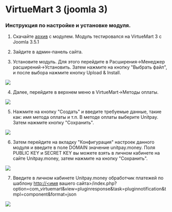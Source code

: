 # VirtueMart 3 \(joomla 3\)

### Инструкция по настройке и установке модуля. <a id="instrukciya-po-nastroike-i-ustanovke-modulya"></a>

1. Скачайте [архив](https://github.com/unitpay/virtuemart-module) с модулем. Модуль тестировался на VirtueMart 3 с Joomla 3.5.1

2. Зайдите в админ-панель сайта.

3. Установите модуль. Для этого перейдите в Расширения-&gt;Менеджер расширений-&gt;Установить. Затем нажмите на кнопку "Выбрать файл", и после выбора нажмите кнопку Upload & Install.  
  
![](https://d33v4339jhl8k0.cloudfront.net/docs/assets/551a91dbe4b0221aadf24410/images/57891cbdc697912dee72b9bd/file-ZnqxZL1aUp.png)

4. Далее, перейдите в верхнем меню в VirtueMart-&gt;Методы оплаты.  
  
![](https://d33v4339jhl8k0.cloudfront.net/docs/assets/551a91dbe4b0221aadf24410/images/57891ce4c697912dee72b9be/file-Ca3lNwEm7r.png)

5. Нажмите на кнопку "Создать" и введите требуемые данные, такие как: имя метода оплаты и т.п. В методе оплаты выберите Unitpay. Затем нажмите кнопку "Сохранить".  
  
![](https://d33v4339jhl8k0.cloudfront.net/docs/assets/551a91dbe4b0221aadf24410/images/57891cf8c697912dee72b9bf/file-8LMiJ7nHUN.png)

6. Затем перейдите на вкладку "Конфигурация" настроек данного модуля и введите в поле DOMAIN значение unitpay.money. Поля PUBLIC KEY и SECRET KEY вы можете взять в личном кабинете на сайте Unitpay.money, затем нажмите на кнопку "Сохранить".  
  
![](https://d33v4339jhl8k0.cloudfront.net/docs/assets/551a91dbe4b0221aadf24410/images/5e674e902c7d3a7e9ae8ed2a/file-OhmvJJMNF3.png)

7. Введите в личном кабинете Unitpay.money обработчик платежей по шаблону [http://&lt;имя](http://xn--/%3C-5ddu8i/) вашего сайта&gt;/index.php?option=com\_virtuemart&view=pluginresponse&task=pluginnotification&tmpl=component&format=json  
  
![](https://d33v4339jhl8k0.cloudfront.net/docs/assets/551a91dbe4b0221aadf24410/images/57891d68c697912dee72b9c2/file-yUsASL61kJ.png)

